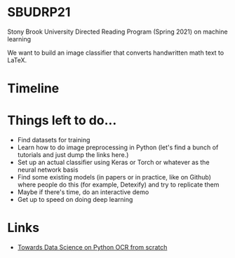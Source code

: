# SBUDRP21

Stony Brook University Directed Reading Program (Spring 2021) on machine learning

We want to build an image classifier that converts handwritten math text to
LaTeX.

# Timeline

# Things left to do...

* Find datasets for training
* Learn how to do image preprocessing in Python (let's find a bunch of tutorials
  and just dump the links here.)
* Set up an actual classifier using Keras or Torch or whatever as the neural
  network basis
* Find some existing models (in papers or in practice, like on Github) where
  people do this (for example, Detexify) and try to replicate them
* Maybe if there's time, do an interactive demo
* Get up to speed on doing deep learning 

# Links

* [Towards Data Science on Python OCR from scratch](https://towardsdatascience.com/create-simple-optical-character-recognition-ocr-with-python-6d90adb82bb8)

